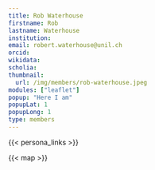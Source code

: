 ```yaml
---
title: Rob Waterhouse
firstname: Rob
lastname: Waterhouse
institution: 
email: robert.waterhouse@unil.ch
orcid: 
wikidata: 
scholia: 
thumbnail:
  url: /img/members/rob-waterhouse.jpeg
modules: ["leaflet"]
popup: "Here I am"
popupLat: 1
popupLong: 1
type: members
---
```


{{< persona_links >}}

{{< map >}}
